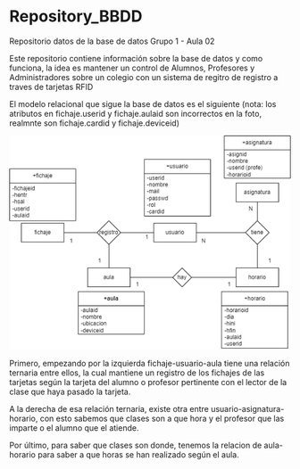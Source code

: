 # Repository_BBDD

Repositorio datos de la base de datos Grupo 1 - Aula 02

Este repositorio contiene información sobre la base de datos y como funciona, la idea es mantener un control de Alumnos, Profesores y Administradores sobre un colegio con un sistema de regitro de registro a traves de tarjetas RFID

El modelo relacional que sigue la base de datos es el siguiente (nota: los atributos en fichaje.userid y fichaje.aulaid son incorrectos en la foto, realmnte son fichaje.cardid y fichaje.deviceid)

![BBDD_Imagen](Imagenes/BBDD.drawio.png)

Primero, empezando por la izquierda fichaje-usuario-aula tiene una relación ternaria entre ellos, la cual mantiene un registro de los fichajes de las tarjetas según la tarjeta del alumno o profesor pertinente con el lector de la clase que haya pasado la tarjeta.

A la derecha de esa relación ternaria, existe otra entre usuario-asignatura-horario, con esto sabemos que clases son a que hora y el profesor que las imparte o el alumno que el atiende.

Por último, para saber que clases son donde, tenemos la relacion de aula-horario para saber a que horas se han realizado según el aula.

